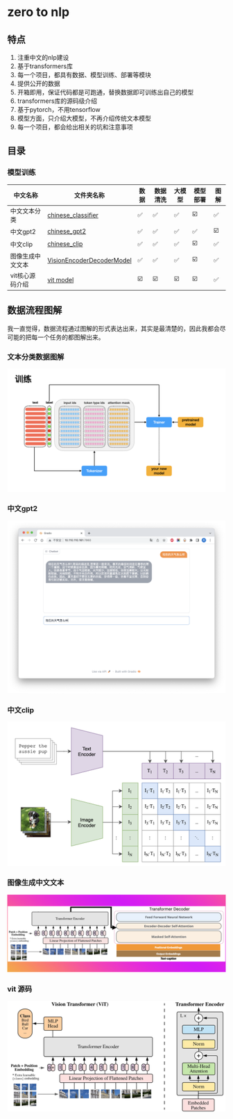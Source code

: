 # zero to nlp

## 特点

1. 注重中文的nlp建设
2. 基于transformers库
3. 每一个项目，都具有数据、模型训练、部署等模块
4. 提供公开的数据
5. 开箱即用，保证代码都是可跑通，替换数据即可训练出自己的模型
6. transformers库的源码级介绍
7. 基于pytorch，不用tensorflow
8. 模型方面，只介绍大模型，不再介绍传统文本模型
9. 每一个项目，都会给出相关的坑和注意事项

## 目录

[//]: # (### 源码解读)

[//]: # ()

[//]: # (当前`transformers`包，确实好用，包括训练等，但是我们不能停留于表面，不能浅尝辄止。要深入源码底部，挖掘出每一个细节。因此，在这个模块中，我将把)

[//]: # (`transfrmers`包中用到的python高级用法、优秀的数据处理思路和方法，尽可能的讲解清楚。)

[//]: # ()

[//]: # (⚠️将逐步完善，敬请期待)

[//]: # (| 模块         | 文件名称 | 作用  | 实现细节 |)

[//]: # (|------------|------|-----|------|)

[//]: # (| Tokenizer  | ☑️   | ☑️  | ☑️   |)

[//]: # (| Datasets   | ☑️   | ☑️  | ☑️   |)

[//]: # (| Model      | ☑️   | ☑️  | ☑️   |)

[//]: # (| Trainer    | ☑️   | ☑️  | ☑️   |)

[//]: # (| AutoClass  | ☑️   | ☑️  | ☑️   |)

[//]: # (| AutoConfig | ☑️   | ☑️  | ☑️   |)

### 模型训练

| 中文名称      | 文件夹名称                                                                                                                 | 数据  | 数据清洗 | 大模型 | 模型部署 | 图解  |
|-----------|-----------------------------------------------------------------------------------------------------------------------|-----|------|-----|------|-----|
| 中文文本分类    | [chinese_classifier](https://github.com/yuanzhoulvpi2017/zero_nlp/tree/main/chinese_classifier)                       | ✅   | ✅    | ✅   | ☑️   | ✅   |
| 中文gpt2    | [chinese_gpt2](https://github.com/yuanzhoulvpi2017/zero_nlp/tree/main/chinese_gpt2)                                   | ✅   | ✅    | ✅   | ✅    | ☑️  |
| 中文clip    | [chinese_clip](https://github.com/yuanzhoulvpi2017/zero_nlp/tree/main/chinese_clip)                                   | ✅   | ✅    | ✅   | ☑️   | ✅   |
| 图像生成中文文本  | [VisionEncoderDecoderModel](https://github.com/yuanzhoulvpi2017/zero_nlp/tree/main/vit-gpt2-image-chinese-captioning) | ✅   | ✅    | ✅   | ☑️   | ✅   |
| vit核心源码介绍 | [vit model](https://github.com/yuanzhoulvpi2017/zero_nlp/tree/main/vit)                                               | ☑️  | ☑️   | ☑️  | ☑️   | ✅   |

[//]: # (| 文本相似度  | [sentence_similarity]&#40;https://github.com/yuanzhoulvpi2017/zero_nlp/tree/main/sentence_similarity&#41;             | ☑️  | ☑️   | ☑️  | ☑️   | ☑️  |)

## 数据流程图解

我一直觉得，数据流程通过图解的形式表达出来，其实是最清楚的，因此我都会尽可能的把每一个任务的都图解出来。

### 文本分类数据图解

![](images/文本分类.003.png)

### 中文gpt2

![](images/chinesegpt2_bot.png)

### 中文clip

![model](images/clip001.png)

### 图像生成中文文本

![model](images/vision-encoder-decoder.png)

### vit 源码

![](images/vit_architecture.jpg)
